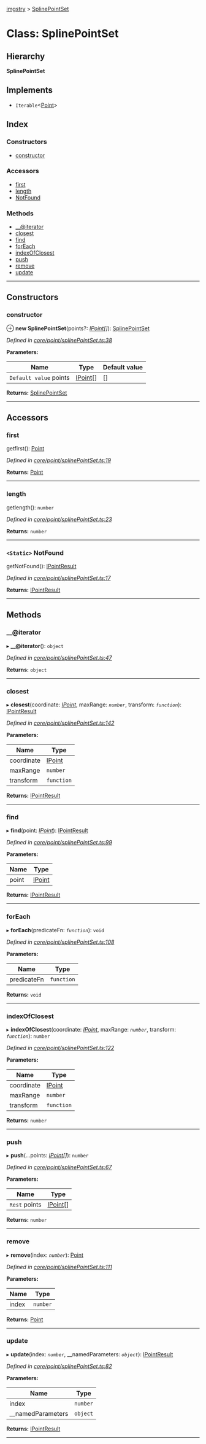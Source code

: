 [imgstry](../README.md) > [SplinePointSet](../classes/splinepointset.md)

# Class: SplinePointSet

## Hierarchy

**SplinePointSet**

## Implements

* `Iterable`<[Point](point.md)>

## Index

### Constructors

* [constructor](splinepointset.md#constructor)

### Accessors

* [first](splinepointset.md#first)
* [length](splinepointset.md#length)
* [NotFound](splinepointset.md#notfound)

### Methods

* [__@iterator](splinepointset.md#___iterator)
* [closest](splinepointset.md#closest)
* [find](splinepointset.md#find)
* [forEach](splinepointset.md#foreach)
* [indexOfClosest](splinepointset.md#indexofclosest)
* [push](splinepointset.md#push)
* [remove](splinepointset.md#remove)
* [update](splinepointset.md#update)

---

## Constructors

<a id="constructor"></a>

###  constructor

⊕ **new SplinePointSet**(points?: *[IPoint](../interfaces/ipoint.md)[]*): [SplinePointSet](splinepointset.md)

*Defined in [core/point/splinePointSet.ts:38](https://github.com/visual-cortex/imgstry/blob/master/source/core/point/splinePointSet.ts#L38)*

**Parameters:**

| Name | Type | Default value |
| ------ | ------ | ------ |
| `Default value` points | [IPoint](../interfaces/ipoint.md)[] |  [] |

**Returns:** [SplinePointSet](splinepointset.md)

___

## Accessors

<a id="first"></a>

###  first

getfirst(): [Point](point.md)

*Defined in [core/point/splinePointSet.ts:19](https://github.com/visual-cortex/imgstry/blob/master/source/core/point/splinePointSet.ts#L19)*

**Returns:** [Point](point.md)

___
<a id="length"></a>

###  length

getlength(): `number`

*Defined in [core/point/splinePointSet.ts:23](https://github.com/visual-cortex/imgstry/blob/master/source/core/point/splinePointSet.ts#L23)*

**Returns:** `number`

___
<a id="notfound"></a>

### `<Static>` NotFound

getNotFound(): [IPointResult](../interfaces/ipointresult.md)

*Defined in [core/point/splinePointSet.ts:17](https://github.com/visual-cortex/imgstry/blob/master/source/core/point/splinePointSet.ts#L17)*

**Returns:** [IPointResult](../interfaces/ipointresult.md)

___

## Methods

<a id="___iterator"></a>

###  __@iterator

▸ **__@iterator**(): `object`

*Defined in [core/point/splinePointSet.ts:47](https://github.com/visual-cortex/imgstry/blob/master/source/core/point/splinePointSet.ts#L47)*

**Returns:** `object`

___
<a id="closest"></a>

###  closest

▸ **closest**(coordinate: *[IPoint](../interfaces/ipoint.md)*, maxRange: *`number`*, transform: *`function`*): [IPointResult](../interfaces/ipointresult.md)

*Defined in [core/point/splinePointSet.ts:142](https://github.com/visual-cortex/imgstry/blob/master/source/core/point/splinePointSet.ts#L142)*

**Parameters:**

| Name | Type |
| ------ | ------ |
| coordinate | [IPoint](../interfaces/ipoint.md) |
| maxRange | `number` |
| transform | `function` |

**Returns:** [IPointResult](../interfaces/ipointresult.md)

___
<a id="find"></a>

###  find

▸ **find**(point: *[IPoint](../interfaces/ipoint.md)*): [IPointResult](../interfaces/ipointresult.md)

*Defined in [core/point/splinePointSet.ts:99](https://github.com/visual-cortex/imgstry/blob/master/source/core/point/splinePointSet.ts#L99)*

**Parameters:**

| Name | Type |
| ------ | ------ |
| point | [IPoint](../interfaces/ipoint.md) |

**Returns:** [IPointResult](../interfaces/ipointresult.md)

___
<a id="foreach"></a>

###  forEach

▸ **forEach**(predicateFn: *`function`*): `void`

*Defined in [core/point/splinePointSet.ts:108](https://github.com/visual-cortex/imgstry/blob/master/source/core/point/splinePointSet.ts#L108)*

**Parameters:**

| Name | Type |
| ------ | ------ |
| predicateFn | `function` |

**Returns:** `void`

___
<a id="indexofclosest"></a>

###  indexOfClosest

▸ **indexOfClosest**(coordinate: *[IPoint](../interfaces/ipoint.md)*, maxRange: *`number`*, transform: *`function`*): `number`

*Defined in [core/point/splinePointSet.ts:122](https://github.com/visual-cortex/imgstry/blob/master/source/core/point/splinePointSet.ts#L122)*

**Parameters:**

| Name | Type |
| ------ | ------ |
| coordinate | [IPoint](../interfaces/ipoint.md) |
| maxRange | `number` |
| transform | `function` |

**Returns:** `number`

___
<a id="push"></a>

###  push

▸ **push**(...points: *[IPoint](../interfaces/ipoint.md)[]*): `number`

*Defined in [core/point/splinePointSet.ts:67](https://github.com/visual-cortex/imgstry/blob/master/source/core/point/splinePointSet.ts#L67)*

**Parameters:**

| Name | Type |
| ------ | ------ |
| `Rest` points | [IPoint](../interfaces/ipoint.md)[] |

**Returns:** `number`

___
<a id="remove"></a>

###  remove

▸ **remove**(index: *`number`*): [Point](point.md)

*Defined in [core/point/splinePointSet.ts:111](https://github.com/visual-cortex/imgstry/blob/master/source/core/point/splinePointSet.ts#L111)*

**Parameters:**

| Name | Type |
| ------ | ------ |
| index | `number` |

**Returns:** [Point](point.md)

___
<a id="update"></a>

###  update

▸ **update**(index: *`number`*, __namedParameters: *`object`*): [IPointResult](../interfaces/ipointresult.md)

*Defined in [core/point/splinePointSet.ts:82](https://github.com/visual-cortex/imgstry/blob/master/source/core/point/splinePointSet.ts#L82)*

**Parameters:**

| Name | Type |
| ------ | ------ |
| index | `number` |
| __namedParameters | `object` |

**Returns:** [IPointResult](../interfaces/ipointresult.md)

___

